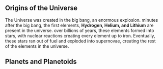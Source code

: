 ## Origins of the Universe
The Universe was created in the big bang, an enormous explosion. minutes after the big bang, the first elements, **Hydrogen, Helium, and Lithium** are present in the universe. over billions of years, these elements formed into stars, with nuclear reactions creating every element up to iron. Eventually, these stars ran out of fuel and exploded into supernovae, creating the rest of the elements in the universe. 

## Planets and Planetoids

